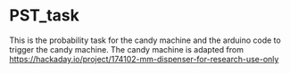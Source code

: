 # PST_task
This is the probability task for the candy machine and the arduino code to trigger the candy machine. The candy machine is adapted from https://hackaday.io/project/174102-mm-dispenser-for-research-use-only

